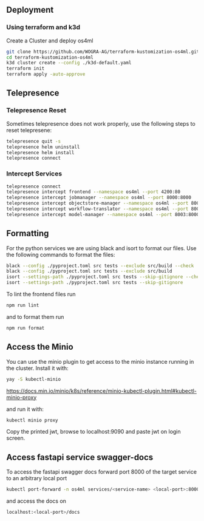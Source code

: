 ## Deployment
### Using terraform and k3d
Create a Cluster and deploy os4ml
```sh
git clone https://github.com/WOGRA-AG/terraform-kustomization-os4ml.git
cd terraform-kustomization-os4ml
k3d cluster create --config ./k3d-default.yaml
terraform init
terraform apply -auto-approve
```

## Telepresence
### Telepresence Reset
Sometimes telepresence does not work properly, use the following steps to reset telepresene:
```sh
telepresence quit -s
telepresence helm uninstall
telepresence helm install
telepresence connect
```

### Intercept Services
```sh
telepresence connect
telepresence intercept frontend --namespace os4ml --port 4200:80
telepresence intercept jobmanager --namespace os4ml --port 8000:8000
telepresence intercept objectstore-manager --namespace os4ml --port 8001:8000
telepresence intercept workflow-translator --namespace os4ml --port 8002:8000
telepresence intercept model-manager --namespace os4ml --port 8003:8000
```

## Formatting
For the python services we are using black and isort to format our files. Use the following commands to format the files:
```sh
black --config ./pyproject.toml src tests --exclude src/build --check 
black --config ./pyproject.toml src tests --exclude src/build
isort --settings-path ./pyproject.toml src tests --skip-gitignore --check-only
isort --settings-path ./pyproject.toml src tests --skip-gitignore
```

To lint the frontend files run
```sh
npm run lint
```
and to format them run
```sh
npm run format
```

## Access the Minio
You can use the minio plugin to get access to the minio instance running in the cluster. Install it with:
```sh
yay -S kubectl-minio
```
https://docs.min.io/minio/k8s/reference/minio-kubectl-plugin.html#kubectl-minio-proxy

and run it with:
```sh
kubectl minio proxy
```
Copy the printed jwt, browse to localhost:9090 and paste jwt on login screen.

## Access fastapi service swagger-docs
To access the fastapi swagger docs forward port 8000 of the target service to an arbitrary local port

```sh
kubectl port-forward -n os4ml services/<service-name> <local-port>:8000
```

and access the docs on

```sh
localhost:<local-port>/docs
```
